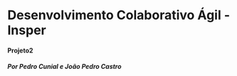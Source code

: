 # Desenvolvimento Colaborativo Ágil - Insper
#### Projeto2
##### Por Pedro Cunial e João Pedro Castro


